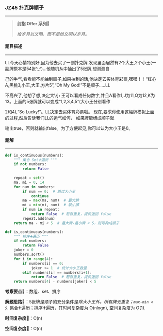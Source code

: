 ### JZ45 扑克牌顺子

---



> **剑指 Offer 系列**🌟
>
> *给岁月以文明，而不是给文明以岁月。*



#### 题目描述

---

LL今天心情特别好,因为他去买了一副扑克牌,发现里面居然有2个大王,2个小王(一副牌原本是54张^_^)...他随机从中抽出了5张牌,想测测自

己的手气,看看能不能抽到顺子,如果抽到的话,他决定去买体育彩票,嘿嘿！！“红心A,黑桃3,小王,大王,方片5”,“Oh My God!”不是顺子.....LL

不高兴了,他想了想,决定大\小 王可以看成任何数字,并且A看作1,J为11,Q为12,K为13。上面的5张牌就可以变成“1,2,3,4,5”(大小王分别看作

2和4),“So Lucky!”。LL决定去买体育彩票啦。 现在,要求你使用这幅牌模拟上面的过程,然后告诉我们LL的运气如何， 如果牌能组成顺子就

输出true，否则就输出false。为了方便起见,你可以认为大小王是0。



#### 题解

---

```python
def is_continuous(numbers):
    """ 集合 Set➕遍历 """
    if not numbers:
        return False
    
    repeat = set()
    ma, mi = 0, 14
    for num in numbers:
        if num == 0:  # 跳过大小王
            continue
        ma = max(ma, num)  # 最大牌
        mi = min(mi, num)  # 最小牌
        if num in repeat:
            return False  # 若有重复，提前返回 false
        repeat.add(num)
    return ma - mi < 5  # 最大牌-最小牌 < 5，则可构成顺子
```



```python
def is_continuous(numbers):
    """ 排序➕遍历 """
    if not numbers:
        return False
    joker = 0
    numbers.sort()
    for i in range(4):
        if numbers[i] == 0:
            joker += 1  # 统计大小王数量
        elif numbers[i] == numbers[i+1]:
            return False  # 若有重复，提前返回 false
    return numbers[4] - numbers[joker] < 5
```



**考察要点**🍥：数组、set、排序

**解题思路**🍬：5张牌是顺子的充分条件是*除大小王外，所有牌无重复；`max-min < 5`*. 集合➕遍历；排序➕遍历，其时间复杂度为 O(nlogn), 空间复杂度为 O(1).



**时间复杂度**🍉：O(n)

**空间复杂度**🍭：O(n)

